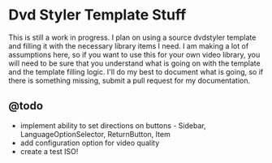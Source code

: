 # Dvd Styler Template Stuff

This is still a work in progress.  I plan on using a source dvdstyler template and filling it with the necessary library items I need.  I am making a lot of assumptions here, so if you want to use this for your own video library, you will need to be sure that you understand what is going on with the template and the template filling logic.  I'll do my best to document what is going, so if there is something missing, submit a pull request for my documentation.

## @todo

* implement ability to set directions on buttons - Sidebar, LanguageOptionSelector, ReturnButton, Item
* add configuration option for video quality
* create a test ISO!
